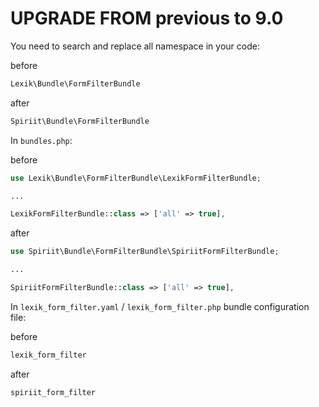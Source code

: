 UPGRADE FROM previous to 9.0
=============================

You need to search and replace all namespace in your code:

before

```php
Lexik\Bundle\FormFilterBundle
```

after

```php
Spiriit\Bundle\FormFilterBundle
```


In `bundles.php`:

before

```php
use Lexik\Bundle\FormFilterBundle\LexikFormFilterBundle;

...

LexikFormFilterBundle::class => ['all' => true],
```

after

```php
use Spiriit\Bundle\FormFilterBundle\SpiriitFormFilterBundle;

...

SpiriitFormFilterBundle::class => ['all' => true],
```


In `lexik_form_filter.yaml` / `lexik_form_filter.php` bundle configuration file:

before

```php
lexik_form_filter
```

after

```php
spiriit_form_filter
```

